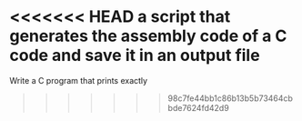 <<<<<<< HEAD
a script that generates the assembly code of a C code and save it in an output file
=======
Write a C program that prints exactly 
>>>>>>> 98c7fe44bb1c86b13b5b73464cbbde7624fd42d9
